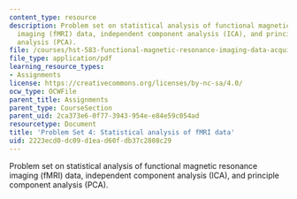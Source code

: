 ```yaml
---
content_type: resource
description: Problem set on statistical analysis of functional magnetic resonance
  imaging (fMRI) data, independent component analysis (ICA), and principle component
  analysis (PCA).
file: /courses/hst-583-functional-magnetic-resonance-imaging-data-acquisition-and-analysis-fall-2008/2223ecd0dc09d1ead60fdb37c2808c29_ps4.pdf
file_type: application/pdf
learning_resource_types:
- Assignments
license: https://creativecommons.org/licenses/by-nc-sa/4.0/
ocw_type: OCWFile
parent_title: Assignments
parent_type: CourseSection
parent_uid: 2ca373e6-0f77-3943-954e-e84e59c054ad
resourcetype: Document
title: 'Problem Set 4: Statistical analysis of fMRI data'
uid: 2223ecd0-dc09-d1ea-d60f-db37c2808c29
---
```

Problem set on statistical analysis of functional magnetic resonance imaging (fMRI) data, independent component analysis (ICA), and principle component analysis (PCA).